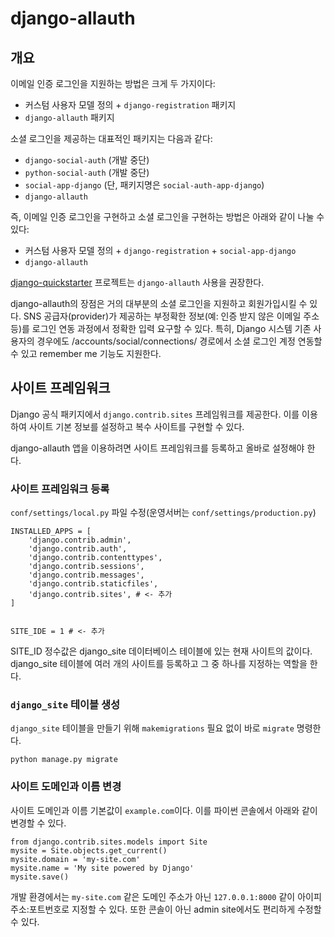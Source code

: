 # django-allauth
## 개요
이메일 인증 로그인을 지원하는 방법은 크게 두 가지이다:

* 커스텀 사용자 모델 정의 + `django-registration` 패키지
* `django-allauth` 패키지

소셜 로그인을 제공하는 대표적인 패키지는 다음과 같다:

* `django-social-auth` (개발 중단)
* `python-social-auth` (개발 중단)
* `social-app-django` (단, 패키지명은 `social-auth-app-django`)
* `django-allauth`

즉, 이메일 인증 로그인을 구현하고 소셜 로그인을 구현하는 방법은 아래와 같이 나눌 수 있다:

* 커스텀 사용자 모델 정의 + `django-registration` + `social-app-django`
* `django-allauth`

[django-quickstarter](https://github.com/pincoin/django-quickstarter) 프로젝트는 `django-allauth` 사용을 권장한다.

django-allauth의 장점은 거의 대부분의 소셜 로그인을 지원하고 회원가입시킬 수 있다.
SNS 공급자(provider)가 제공하는 부정확한 정보(예: 인증 받지 않은 이메일 주소 등)를 로그인 연동 과정에서 정확한 입력 요구할 수 있다.
특히, Django 시스템 기존 사용자의 경우에도 /accounts/social/connections/ 경로에서 소셜 로그인 계정 연동할 수 있고 remember me 기능도 지원한다.

## 사이트 프레임워크
Django 공식 패키지에서 `django.contrib.sites` 프레임워크를 제공한다. 이를 이용하여 사이트 기본 정보를 설정하고 복수 사이트를 구현할 수 있다.

django-allauth 앱을 이용하려면 사이트 프레임워크를 등록하고 올바로 설정해야 한다.

### 사이트 프레임워크 등록
`conf/settings/local.py` 파일 수정(운영서버는 `conf/settings/production.py`)

```
INSTALLED_APPS = [
    'django.contrib.admin',
    'django.contrib.auth',
    'django.contrib.contenttypes',
    'django.contrib.sessions',
    'django.contrib.messages',
    'django.contrib.staticfiles',
    'django.contrib.sites', # <- 추가
]


SITE_IDE = 1 # <- 추가
```

SITE_ID 정수값은 django_site 데이터베이스 테이블에 있는 현재 사이트의 값이다. django_site 테이블에 여러 개의 사이트를 등록하고 그 중 하나를 지정하는 역할을 한다.

### `django_site` 테이블 생성 ###

`django_site` 테이블을 만들기 위해 `makemigrations` 필요 없이 바로 `migrate` 명령한다.

```
python manage.py migrate
```

### 사이트 도메인과 이름 변경

사이트 도메인과 이름 기본값이 `example.com`이다. 이를 파이썬 콘솔에서 아래와 같이 변경할 수 있다.

```
from django.contrib.sites.models import Site
mysite = Site.objects.get_current()
mysite.domain = 'my-site.com'
mysite.name = 'My site powered by Django'
mysite.save()
```

개발 환경에서는 `my-site.com` 같은 도메인 주소가 아닌 `127.0.0.1:8000` 같이 아이피주소:포트번호로 지정할 수 있다.
또한 콘솔이 아닌 admin site에서도 편리하게 수정할 수 있다.